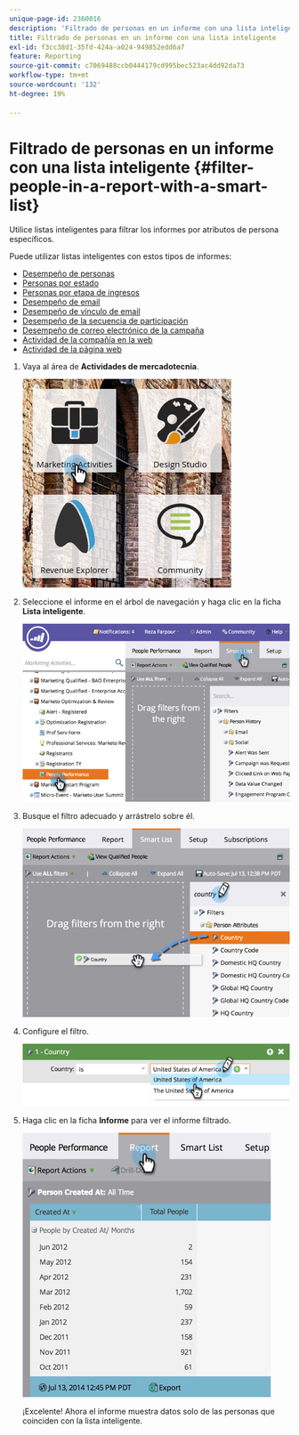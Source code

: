 ```yaml
---
unique-page-id: 2360016
description: 'Filtrado de personas en un informe con una lista inteligente: documentos de Marketo, documentación del producto'
title: Filtrado de personas en un informe con una lista inteligente
exl-id: f3cc38d1-35fd-424a-a024-949852edd6a7
feature: Reporting
source-git-commit: c7069488ccb0444179cd995bec523ac4dd92da73
workflow-type: tm+mt
source-wordcount: '132'
ht-degree: 19%

---
```


# Filtrado de personas en un informe con una lista inteligente {#filter-people-in-a-report-with-a-smart-list}

Utilice listas inteligentes para filtrar los informes por atributos de persona específicos.

Puede utilizar listas inteligentes con estos tipos de informes:

* [Desempeño de personas](/help/marketo/product-docs/reporting/basic-reporting/report-types/people-performance-report.md)
* [Personas por estado](/help/marketo/product-docs/reporting/basic-reporting/report-types/people-by-status-report.md)
* [Personas por etapa de ingresos](/help/marketo/product-docs/reporting/revenue-cycle-analytics/revenue-tools/people-by-revenue-stage-report.md)
* [Desempeño de email](/help/marketo/product-docs/email-marketing/email-programs/email-program-data/email-performance-report.md)
* [Desempeño de vínculo de email](/help/marketo/product-docs/email-marketing/email-programs/email-program-data/email-link-performance-report.md)
* [Desempeño de la secuencia de participación](/help/marketo/product-docs/email-marketing/drip-nurturing/reports-and-notifications/engagement-stream-performance-report.md)
* [Desempeño de correo electrónico de la campaña](/help/marketo/product-docs/reporting/basic-reporting/report-types/campaign-email-performance-report.md)
* [Actividad de la compañía en la web](/help/marketo/product-docs/reporting/basic-reporting/report-types/company-web-activity-report.md)
* [Actividad de la página web](/help/marketo/product-docs/reporting/basic-reporting/report-types/web-page-activity-report.md)

1. Vaya al área de **Actividades de mercadotecnia**.

   ![](assets/image2017-3-27-11-3a31-3a2.png)

1. Seleccione el informe en el árbol de navegación y haga clic en la ficha **Lista inteligente**.

   ![](assets/image2017-3-27-14-3a12-3a53.png)

1. Busque el filtro adecuado y arrástrelo sobre él.

   ![](assets/image2017-3-27-14-3a13-3a46.png)

1. Configure el filtro.

   ![](assets/image2014-9-16-12-3a35-3a50.png)

1. Haga clic en la ficha **Informe** para ver el informe filtrado.

   ![](assets/image2017-3-27-14-3a14-3a16.png)

   ¡Excelente! Ahora el informe muestra datos solo de las personas que coinciden con la lista inteligente.
